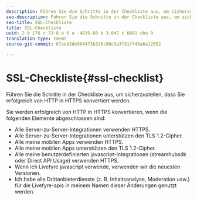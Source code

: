 ```yaml
---
description: Führen Sie die Schritte in der Checkliste aus, um sicherzustellen, dass Sie erfolgreich von HTTP in HTTPS konvertiert werden.
seo-description: Führen Sie die Schritte in der Checkliste aus, um sicherzustellen, dass Sie erfolgreich von HTTP in HTTPS konvertiert werden.
seo-title: SSL-Checkliste
title: SSL-Checkliste
uuid: 2 b 176 c 73-8 a 6 a -4835-88 b 3-047 c 6661 cba 9
translation-type: tm+mt
source-git-commit: 67aeb3de964473b326c88c3a3f81ff48a6a12652

---
```



# SSL-Checkliste{#ssl-checklist}

Führen Sie die Schritte in der Checkliste aus, um sicherzustellen, dass Sie erfolgreich von HTTP in HTTPS konvertiert werden.

Sie werden erfolgreich von HTTP in HTTPS konvertieren, wenn die folgenden Elemente abgeschlossen sind:

* Alle Server-zu-Server-Integrationen verwenden HTTPS.
* Alle Server-zu-Server-Integrationen unterstützen den TLS 1.2-Cipher.
* Alle meine mobilen Apps verwenden HTTPS.
* Alle meine mobilen Apps unterstützen den TLS 1.2-Cipher.
* Alle meine benutzerdefinierten javascript-Integrationen (streamhubsdk oder Direct API Usage) verwenden HTTPS.
* Wenn ich Livefyre javascript verwende, verwenden wir die neuesten Versionen.
* Ich habe alle Drittanbieterdienste (z. B. Inhaltsanalyse, Moderation usw.) für die Livefyre-apis in meinem Namen dieser Änderungen genutzt werden.

